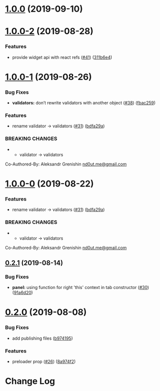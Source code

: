 # [1.0.0](https://github.com/uploadcare/react-widget/compare/1.0.0-2...1.0.0) (2019-09-10)

# [1.0.0-2](https://github.com/uploadcare/react-widget/compare/1.0.0-1...1.0.0-2) (2019-08-28)


### Features

* provide widget api with react refs ([#41](https://github.com/uploadcare/react-widget/issues/41)) ([311b6e4](https://github.com/uploadcare/react-widget/commit/311b6e4))

# [1.0.0-1](https://github.com/uploadcare/react-widget/compare/0.2.1...1.0.0-1) (2019-08-26)


### Bug Fixes

* **validators:** don’t rewrite validators with another object ([#38](https://github.com/uploadcare/react-widget/issues/38)) ([fbac259](https://github.com/uploadcare/react-widget/commit/fbac259))


### Features

* rename validator → validators ([#31](https://github.com/uploadcare/react-widget/issues/31)) ([bdfa29a](https://github.com/uploadcare/react-widget/commit/bdfa29a))


### BREAKING CHANGES

* * validator → validators

Co-Authored-By: Aleksandr Grenishin <nd0ut.me@gmail.com>

# [1.0.0-0](https://github.com/uploadcare/react-widget/compare/0.2.1...1.0.0-0) (2019-08-22)


### Features

* rename validator → validators ([#31](https://github.com/uploadcare/react-widget/issues/31)) ([bdfa29a](https://github.com/uploadcare/react-widget/commit/bdfa29a))


### BREAKING CHANGES

* * validator → validators

Co-Authored-By: Aleksandr Grenishin <nd0ut.me@gmail.com>

## [0.2.1](https://github.com/uploadcare/react-widget/compare/0.2.0...0.2.1) (2019-08-14)


### Bug Fixes

* **panel:** using function for right 'this' context in tab constructor ([#30](https://github.com/uploadcare/react-widget/issues/30)) ([91a6d20](https://github.com/uploadcare/react-widget/commit/91a6d20))

# [0.2.0](https://github.com/uploadcare/react-widget/compare/v0.2.0-0...v0.2.0) (2019-08-08)


### Bug Fixes

* add publishing files ([b974195](https://github.com/uploadcare/react-widget/commit/b974195))


### Features

* preloader prop ([#26](https://github.com/uploadcare/react-widget/issues/26)) ([8a974f2](https://github.com/uploadcare/react-widget/commit/8a974f2))

# Change Log
